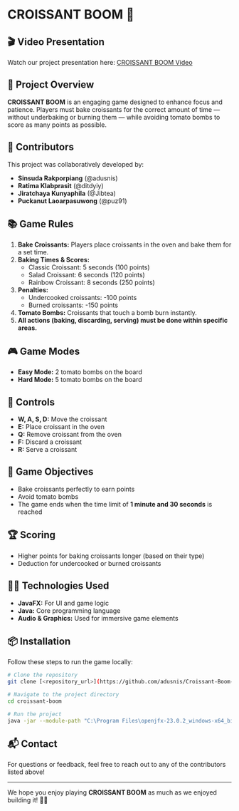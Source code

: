 # CROISSANT BOOM 🎯

## 🎬 Video Presentation
Watch our project presentation here: [CROISSANT BOOM Video](https://youtu.be/s_bsMrSidFo?si=nGhqTmhF5jwHoZQK)

## 🚀 Project Overview
**CROISSANT BOOM** is an engaging game designed to enhance focus and patience. Players must bake croissants for the correct amount of time — without underbaking or burning them — while avoiding tomato bombs to score as many points as possible.

## 👥 Contributors
This project was collaboratively developed by:
- **Sinsuda Rakporpiang** (@adusnis)
- **Ratima Klabprasit** (@ditdyiy)
- **Jiratchaya Kunyaphila** (@Jibtea)
- **Puckanut Laoarpasuwong** (@puz91)

## 📚 Game Rules
1. **Bake Croissants:** Players place croissants in the oven and bake them for a set time.
2. **Baking Times & Scores:**
   - Classic Croissant: 5 seconds (100 points)
   - Salad Croissant: 6 seconds (120 points)
   - Rainbow Croissant: 8 seconds (250 points)
3. **Penalties:**
   - Undercooked croissants: -100 points
   - Burned croissants: -150 points
4. **Tomato Bombs:** Croissants that touch a bomb burn instantly.
5. **All actions (baking, discarding, serving) must be done within specific areas.**

## 🎮 Game Modes
- **Easy Mode:** 2 tomato bombs on the board
- **Hard Mode:** 5 tomato bombs on the board

## 🎯 Controls
- **W, A, S, D:** Move the croissant
- **E:** Place croissant in the oven
- **Q:** Remove croissant from the oven
- **F:** Discard a croissant
- **R:** Serve a croissant

## 🏁 Game Objectives
- Bake croissants perfectly to earn points
- Avoid tomato bombs
- The game ends when the time limit of **1 minute and 30 seconds** is reached

## 🏆 Scoring
- Higher points for baking croissants longer (based on their type)
- Deduction for undercooked or burned croissants

## 🧑‍💻 Technologies Used
- **JavaFX:** For UI and game logic
- **Java:** Core programming language
- **Audio & Graphics:** Used for immersive game elements

## 📦 Installation
Follow these steps to run the game locally:

```bash
# Clone the repository
git clone [<repository_url>](https://github.com/adusnis/Croissant-Boom-)

# Navigate to the project directory
cd croissant-boom

# Run the project
java -jar --module-path "C:\Program Files\openjfx-23.0.2_windows-x64_bin-sdk\javafx-sdk-23.0.2\lib" --add-modules javafx.controls,javafx.fxml,javafx.media croissant.jar
```

## 📬 Contact
For questions or feedback, feel free to reach out to any of the contributors listed above!

---

We hope you enjoy playing **CROISSANT BOOM** as much as we enjoyed building it! 🥐💥

